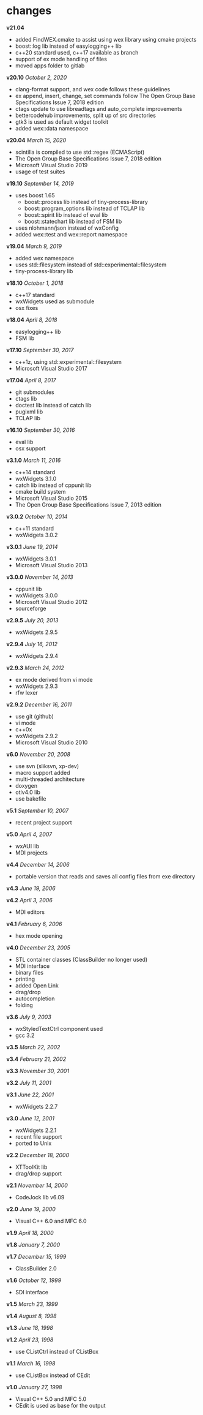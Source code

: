 # changes

**v21.04**
- added FindWEX.cmake to assist using wex library using cmake projects
- boost::log lib instead of easylogging++ lib
- c++20 standard used, c++17 available as branch
- support of ex mode handling of files
- moved apps folder to gitlab

**v20.10** *October 2, 2020*
- clang-format support, and wex code follows these guidelines
- ex append, insert, change, set commands follow
    The Open Group Base Specifications Issue 7, 2018 edition
- ctags update to use libreadtags and auto_complete improvements
- bettercodehub improvements, split up of src directories
- gtk3 is used as default widget toolkit
- added wex::data namespace

**v20.04** *March 15, 2020*
- scintilla is compiled to use std::regex (ECMAScript)
- The Open Group Base Specifications Issue 7, 2018 edition
- Microsoft Visual Studio 2019
- usage of test suites

**v19.10** *September 14, 2019*
- uses boost 1.65
  - boost::process lib instead of tiny-process-library
  - boost::program_options lib instead of TCLAP lib
  - boost::spirit lib instead of eval lib
  - boost::statechart lib instead of FSM lib
- uses nlohmann/json instead of wxConfig
- added wex::test and wex::report namespace

**v19.04** *March 9, 2019*
- added wex namespace
- uses std::filesystem instead of std::experimental::filesystem
- tiny-process-library lib

**v18.10** *October 1, 2018*
- c++17 standard
- wxWidgets used as submodule
- osx fixes

**v18.04** *April 8, 2018*
- easylogging++ lib
- FSM lib

**v17.10** *September 30, 2017*
- c++1z, using std::experimental::filesystem
- Microsoft Visual Studio 2017

**v17.04** *April 8, 2017*
- git submodules
- ctags lib
- doctest lib instead of catch lib
- pugixml lib
- TCLAP lib

**v16.10** *September 30, 2016*
- eval lib
- osx support

**v3.1.0** *March 11, 2016*
- c++14 standard
- wxWidgets 3.1.0
- catch lib instead of cppunit lib
- cmake build system
- Microsoft Visual Studio 2015
- The Open Group Base Specifications Issue 7, 2013 edition

**v3.0.2** *October 10, 2014*
- c++11 standard
- wxWidgets 3.0.2

**v3.0.1** *June 19, 2014*
- wxWidgets 3.0.1
- Microsoft Visual Studio 2013

**v3.0.0** *November 14, 2013*
- cppunit lib
- wxWidgets 3.0.0
- Microsoft Visual Studio 2012
- sourceforge

**v2.9.5** *July 20, 2013*
- wxWidgets 2.9.5

**v2.9.4** *July 16, 2012*
- wxWidgets 2.9.4

**v2.9.3** *March 24, 2012*
- ex mode derived from vi mode
- wxWidgets 2.9.3
- rfw lexer

**v2.9.2** *December 16, 2011*
- use git (github)
- vi mode
- c++0x
- wxWidgets 2.9.2
- Microsoft Visual Studio 2010

**v6.0** *November 20, 2008*
- use svn (sliksvn, xp-dev)
- macro support added
- multi-threaded architecture
- doxygen
- otlv4.0 lib
- use bakefile

**v5.1** *September 10, 2007*
- recent project support

**v5.0** *April 4, 2007*
- wxAUI lib
- MDI projects

**v4.4** *December 14, 2006*
- portable version that reads and saves all config
    files from exe directory

**v4.3** *June 19, 2006*

**v4.2** *April 3, 2006*
- MDI editors

**v4.1** *February 6, 2006*
- hex mode opening

**v4.0** *December 23, 2005*
- STL container classes
    (ClassBuilder no longer used)
- MDI interface
- binary files
- printing
- added Open Link
- drag/drop
- autocompletion
- folding

**v3.6** *July 9, 2003*
- wxStyledTextCtrl component used
- gcc 3.2

**v3.5** *March 22, 2002*

**v3.4** *February 21, 2002*

**v3.3** *November 30, 2001*

**v3.2** *July 11, 2001*

**v3.1** *June 22, 2001*
- wxWidgets 2.2.7

**v3.0** *June 12, 2001*
- wxWidgets 2.2.1
- recent file support
- ported to Unix

**v2.2** *December 18, 2000*
- XTToolKit lib
- drag/drop support

**v2.1** *November 14, 2000*
- CodeJock lib v6.09

**v2.0** *June 19, 2000*
- Visual C++ 6.0 and MFC 6.0

**v1.9** *April 18, 2000*

**v1.8** *January 7, 2000*

**v1.7** *December 15, 1999*
- ClassBuilder 2.0

**v1.6** *October 12, 1999*
- SDI interface

**v1.5** *March 23, 1999*

**v1.4** *August 8, 1998*

**v1.3** *June 18, 1998*

**v1.2** *April 23, 1998*
- use CListCtrl instead of CListBox

**v1.1** *March 16, 1998*
- use CListBox instead of CEdit

**v1.0** *January 27, 1998*
- Visual C++ 5.0 and MFC 5.0
- CEdit is used as base for the output
